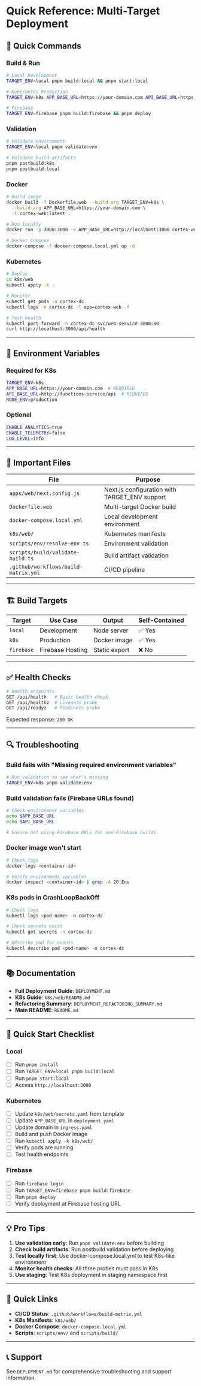 # Quick Reference: Multi-Target Deployment

## 🚀 Quick Commands

### Build & Run

```bash
# Local Development
TARGET_ENV=local pnpm build:local && pnpm start:local

# Kubernetes Production
TARGET_ENV=k8s APP_BASE_URL=https://your-domain.com API_BASE_URL=https://api.your-domain.com pnpm build:k8s

# Firebase
TARGET_ENV=firebase pnpm build:firebase && pnpm deploy
```

### Validation

```bash
# Validate environment
TARGET_ENV=local pnpm validate:env

# Validate build artifacts
pnpm postbuild:k8s
pnpm postbuild:local
```

### Docker

```bash
# Build image
docker build -f Dockerfile.web --build-arg TARGET_ENV=k8s \
  --build-arg APP_BASE_URL=https://your-domain.com \
  -t cortex-web:latest .

# Run locally
docker run -p 3000:3000 -e APP_BASE_URL=http://localhost:3000 cortex-web:latest

# Docker Compose
docker-compose -f docker-compose.local.yml up -d
```

### Kubernetes

```bash
# Deploy
cd k8s/web
kubectl apply -k .

# Monitor
kubectl get pods -n cortex-dc
kubectl logs -n cortex-dc -l app=cortex-web -f

# Test health
kubectl port-forward -n cortex-dc svc/web-service 3000:80
curl http://localhost:3000/api/health
```

---

## 🔧 Environment Variables

### Required for K8s

```bash
TARGET_ENV=k8s
APP_BASE_URL=https://your-domain.com  # REQUIRED
API_BASE_URL=http://functions-service/api  # REQUIRED
NODE_ENV=production
```

### Optional

```bash
ENABLE_ANALYTICS=true
ENABLE_TELEMETRY=false
LOG_LEVEL=info
```

---

## 📁 Important Files

| File | Purpose |
|------|---------|
| `apps/web/next.config.js` | Next.js configuration with TARGET_ENV support |
| `Dockerfile.web` | Multi-target Docker build |
| `docker-compose.local.yml` | Local development environment |
| `k8s/web/` | Kubernetes manifests |
| `scripts/env/resolve-env.ts` | Environment validation |
| `scripts/build/validate-build.ts` | Build artifact validation |
| `.github/workflows/build-matrix.yml` | CI/CD pipeline |

---

## 🏗️ Build Targets

| Target | Use Case | Output | Self-Contained |
|--------|----------|--------|----------------|
| `local` | Development | Node server | ✅ Yes |
| `k8s` | Production | Docker image | ✅ Yes |
| `firebase` | Firebase Hosting | Static export | ❌ No |

---

## ✅ Health Checks

```bash
# Health endpoints
GET /api/health   # Basic health check
GET /api/healthz  # Liveness probe
GET /api/readyz   # Readiness probe
```

Expected response: `200 OK`

---

## 🔍 Troubleshooting

### Build fails with "Missing required environment variables"

```bash
# Run validation to see what's missing
TARGET_ENV=k8s pnpm validate:env
```

### Build validation fails (Firebase URLs found)

```bash
# Check environment variables
echo $APP_BASE_URL
echo $API_BASE_URL

# Ensure not using Firebase URLs for non-Firebase builds
```

### Docker image won't start

```bash
# Check logs
docker logs <container-id>

# Verify environment variables
docker inspect <container-id> | grep -A 20 Env
```

### K8s pods in CrashLoopBackOff

```bash
# Check logs
kubectl logs <pod-name> -n cortex-dc

# Check secrets exist
kubectl get secrets -n cortex-dc

# Describe pod for events
kubectl describe pod <pod-name> -n cortex-dc
```

---

## 📚 Documentation

- **Full Deployment Guide**: `DEPLOYMENT.md`
- **K8s Guide**: `k8s/web/README.md`
- **Refactoring Summary**: `DEPLOYMENT_REFACTORING_SUMMARY.md`
- **Main README**: `README.md`

---

## 🎯 Quick Start Checklist

### Local

- [ ] Run `pnpm install`
- [ ] Run `TARGET_ENV=local pnpm build:local`
- [ ] Run `pnpm start:local`
- [ ] Access `http://localhost:3000`

### Kubernetes

- [ ] Update `k8s/web/secrets.yaml` from template
- [ ] Update `APP_BASE_URL` in `deployment.yaml`
- [ ] Update domain in `ingress.yaml`
- [ ] Build and push Docker image
- [ ] Run `kubectl apply -k k8s/web/`
- [ ] Verify pods are running
- [ ] Test health endpoints

### Firebase

- [ ] Run `firebase login`
- [ ] Run `TARGET_ENV=firebase pnpm build:firebase`
- [ ] Run `pnpm deploy`
- [ ] Verify deployment at Firebase hosting URL

---

## 💡 Pro Tips

1. **Use validation early**: Run `pnpm validate:env` before building
2. **Check build artifacts**: Run postbuild validation before deploying
3. **Test locally first**: Use docker-compose.local.yml to test K8s-like environment
4. **Monitor health checks**: All three probes must pass in K8s
5. **Use staging**: Test K8s deployment in staging namespace first

---

## 🔗 Quick Links

- **CI/CD Status**: `.github/workflows/build-matrix.yml`
- **K8s Manifests**: `k8s/web/`
- **Docker Compose**: `docker-compose.local.yml`
- **Scripts**: `scripts/env/` and `scripts/build/`

---

## 📞 Support

See `DEPLOYMENT.md` for comprehensive troubleshooting and support information.
